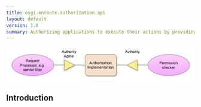 ```yaml
---
title: osgi.enroute.authorization.api
layout: default
version: 1.0
summary: Authorizing applications to execute their actions by providing current user based permissions.
---
```


![Authorization Service Collaboration Overview](/img/services/osgi.enroute.authorization.overview.png)

## Introduction

